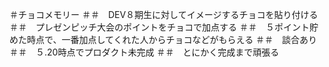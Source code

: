 ＃チョコメモリー
＃＃　DEV８期生に対してイメージするチョコを貼り付ける
＃＃　プレゼンピッチ大会のポイントをチョコで加点する
＃＃　５ポイント貯めた時点で、一番加点してくれた人からチョコなどがもらえる
＃＃　談合あり
＃＃　５.20時点でプロダクト未完成
＃＃　とにかく完成まで頑張る